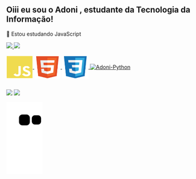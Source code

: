 ## Oiii eu sou o Adoni , estudante da Tecnologia da Informação!

🌱 Estou estudando JavaScript


 <div>
  <a href="https://github.com/adoniRodrigues">
  <img height="180em" src="https://github-readme-stats.vercel.app/api?username=adoniRodrigues&show_icons=true&theme=midnight-purple&include_all_commits=true&count_private=true"/>
  <img height="180em" src="https://github-readme-stats.vercel.app/api/top-langs/?username=adoniRodrigues&layout=compact&langs_count=7&theme=midnight-purple"/>
</div
    
<div style="display: inline_block"><br>
  <img align="center" alt="Adoni-Js" height="60" width="70" src="https://raw.githubusercontent.com/devicons/devicon/master/icons/javascript/javascript-plain.svg">
  <img align="center" alt="Adoni-HTML" height="60" width="70" src="https://raw.githubusercontent.com/devicons/devicon/master/icons/html5/html5-original.svg">
  <img align="center" alt="Adoni-CSS" height="60" width="70" src="https://raw.githubusercontent.com/devicons/devicon/master/icons/css3/css3-original.svg">
  <img align="center" alt="Adoni-Python" height="60" width="70" href="https://raw.githubusercontent.com/devicons/devicon/master/icons/python/python-original.svg">
    
    
    
  ##
 
    
    
<div> 
  <a href="https://www.instagram.com/_adonizz.r" target="_blank"><img src="https://img.shields.io/badge/-Instagram-%23E4405F?style=for-the-badge&logo=instagram&logoColor=white" target="_blank"></a>
 <a href="https://www.linkedin.com/in/adoniran-rodrigues-b78213239" target="_blank"><img src="https://img.shields.io/badge/-LinkedIn-%230077B5?style=for-the-badge&logo=linkedin&logoColor=white" target="_blank"></a> 

  ![Snake animation](https://github.com/rafaballerini/rafaballerini/blob/output/github-contribution-grid-snake.svg)
</div>
